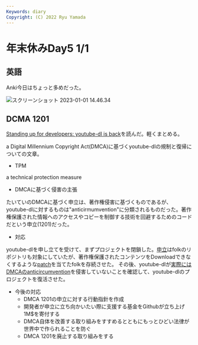 ```yaml
---
Keywords: diary
Copyright: (C) 2022 Ryu Yamada
---
```



# 年末休みDay5 1/1

## 英語
Anki今日はちょっと多めだった。

![スクリーンショット 2023-01-01 14.46.34](inkdrop://file:nH1fpbUKL)

## DCMA 1201
[Standing up for developers: youtube-dl is back](https://github.blog/2020-11-16-standing-up-for-developers-youtube-dl-is-back/)を読んだ。軽くまとめる。

a Digital Millennium Copyright Act(DMCA)に基づくyoutube-dlの規制と復帰についての文章。

- TPM

 a technical protection measure

- DMCAに基づく侵害の主張

たいていのDMCAに基づく申立は、著作権侵害に基づくものであるが、youtube-dlに対するものは"anticirmumvention"に分類されるものだった。著作権保護された情報へのアクセスやコピーを制御する技術を回避するためのコードだという申立(1201)だった。


- 対応

youtube-dlを申し立てを受けて、まずプロジェクトを閉鎖した。[申立](https://github.com/github/dmca/blob/master/2020/10/2020-10-23-RIAA.md)はfolkのリポジトリも対象にしていたが、著作権保護されたコンテンツをDownloadできなくするような[patch](https://github.com/animelover1984/youtube-dl/commit/0851123c1909558268e8e237214d9c466cf5198d)を当てたfolkを存続させた。
その後、youtube-dlが[実際にはDMCAのanticircumvention](https://github.com/github/dmca/blob/master/2020/11/2020-11-16-RIAA-reversal-effletter.pdf)を侵害していないことを確認して、youtube-dlのプロジェクトを復活させた。


- 今後の対応
  - DMCA 1201の申立に対する行動指針を作成
  - 開発者が申立に立ち向かいたい際に支援する基金をGithubが立ち上げ1M$を寄付する
  - DMCA自体を改善する取り組みをすすめるとともにもっとひどい法律が世界中で作られることを防ぐ
  - DMCA 1201を廃止する取り組みをする


